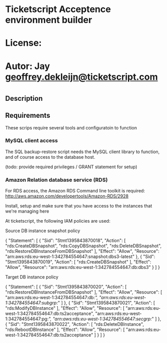 #
# Ticketscript Acceptence environment builder
# License:
# Autor: Jay <geoffrey.dekleijn@ticketscript.com>
#

## Description ##



## Requirements ##

These scrips require several tools and configuratoin to function

### MySQL client access ###


The SQL backup-restore script needs the MySQL client library to function, and of course access to the database host.

(todo: provide required privileges / GRANT statement for setup)

### Amazon Relation database service (RDS) ###

For RDS access, the Amazon RDS Command line toolkit is required:
http://aws.amazon.com/developertools/Amazon-RDS/2928

Install, setup and make sure that you have access to the instances that we're managing here


At ticketscript, the following IAM policies are used:

Source DB instance snapshot policy

  {
    "Statement": [
      {
        "Sid": "Stmt1395843870018",
        "Action": [
          "rds:CreateDBSnapshot",
          "rds:CopyDBSnapshot",
          "rds:DeleteDBSnapshot",
          "rds:RestoreDBInstanceFromDBSnapshot"
        ],
        "Effect": "Allow",
        "Resource": "arn:aws:rds:eu-west-1:342784554647:snapshot:dbs3-latest"
      },
      {
        "Sid": "Stmt1395843870019",
        "Action": [
          "rds:CreateDBSnapshot"
        ],
        "Effect": "Allow",
        "Resource": "arn:aws:rds:eu-west-1:342784554647:db:dbs3"
      }
    ]
  }


Target DB instance policy

  {
    "Statement": [
      {
        "Sid": "Stmt1395843870020",
        "Action": [
          "rds:RestoreDBInstanceFromDBSnapshot"
        ],
        "Effect": "Allow",
        "Resource": [
          "arn:aws:rds:eu-west-1:342784554647:db:*",
          "arn:aws:rds:eu-west-1:342784554647:subgrp:*"
        ]
      },
      {
        "Sid": "Stmt1395843870021",
        "Action": [
          "rds:ModifyDBInstance"
        ],
        "Effect": "Allow",
        "Resource": [
          "arn:aws:rds:eu-west-1:342784554647:db:ts2acceptance",
          "arn:aws:rds:eu-west-1:342784554647:pg:*",
          "arn:aws:rds:eu-west-1:342784554647:secgrp:*"
        ]
      },
      {
        "Sid": "Stmt1395843870022",
        "Action": [
          "rds:DeleteDBInstance",
          "rds:RebootDBInstance"
        ],
        "Effect": "Allow",
        "Resource": [
          "arn:aws:rds:eu-west-1:342784554647:db:ts2acceptance"
        ]
      }
    ]
  }